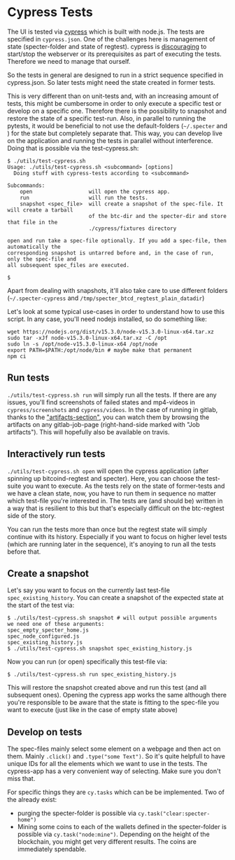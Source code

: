 # Cypress Tests

The UI is tested via [cypress](https://www.cypress.io/) which is built with node.js. The tests are specified in `cypress.json`. One of the challenges here is management of state (specter-folder and state of regtest). cypress is [discouraging](https://docs.cypress.io/guides/references/best-practices.html#Web-Servers) to start/stop the webserver or its prerequisites as part of executing the tests. Therefore we need to manage that ourself.

 So the tests in general are designed to run in a strict sequence specified in cypress.json. So later tests might need the state created in former tests.

This is very different than on unit-tests and, with an increasing amount of tests, this might be cumbersome in order to only execute a specific test or develop on a specific one.
Therefore there is the possibility to snapshot and restore the state of a specific test-run. Also, in parallel to running the pytests, it would be beneficial to not use the default-folders (`~/.specter` and ) for the state but completely separate that. This way, you can develop live on the application and running the tests in parallel without interference. Doing that is possible via the test-cypress.sh:
```
$ ./utils/test-cypress.sh
Usage: ./utils/test-cypress.sh <subcommand> [options]
  Doing stuff with cypress-tests according to <subcommand>

Subcommands:
    open                  will open the cypress app.
    run                   will run the tests.
    snapshot <spec_file>  will create a snapshot of the spec-file. It will create a tarball
                          of the btc-dir and the specter-dir and store that file in the 
                          ./cypress/fixtures directory

open and run take a spec-file optionally. If you add a spec-file, then automatically the
corresponding snapshot is untarred before and, in the case of run, only the spec-file and
all subsequent spec_files are executed.

$
```
Apart from dealing with snapshots, it'll also take care to use different folders (`~/.specter-cypress` and `/tmp/specter_btcd_regtest_plain_datadir`)

Let's look at some typical use-cases in order to understand how to use this script. In any case, you'll need nodejs installed, so do something like:
```
wget https://nodejs.org/dist/v15.3.0/node-v15.3.0-linux-x64.tar.xz
sudo tar -xJf node-v15.3.0-linux-x64.tar.xz -C /opt
sudo ln -s /opt/node-v15.3.0-linux-x64 /opt/node
export PATH=$PATH:/opt/node/bin # maybe make that permanent
npm ci
```

## Run tests
`./utils/test-cypress.sh run` will simply run all the tests. If there are any issues, you'll find screenshots of failed states and mp4-videos in `cypress/screenshots` and `cypress/videos`. In the case of running in gitlab, thanks to the ["artifacts-section"](https://github.com/k9ert/specter-desktop/blob/cypress/.gitlab-ci.yml#L53-L58), you can watch them by browsing the artifacts on any gitlab-job-page (right-hand-side marked with "Job artifacts"). This will hopefully also be available on travis.

## Interactively run tests
`./utils/test-cypress.sh open` will open the cypress application (after spinning up bitcoind-regtest and specter). Here, you can choose the test-suite you want to execute. As the tests rely on the state of former-tests and we have a clean state, now, you have to run them in sequence no matter which test-file you're interested in. The tests are (and should be) written in a way that is resilient to this but that's especially difficult on the btc-regtest side of the story.

You can run the tests more than once but the regtest state will simply continue with its history. Especially if you want to focus on higher level tests (which are running later in the sequence), it's anoying to run all the tests before that.

## Create a snapshot
Let's say you want to focus on the currently last test-file `spec_existing_history`. You can create a snapshot of the expected state at the start of the test via:
```
$ ./utils/test-cypress.sh snapshot # will output possible arguments
we need one of these arguments:
spec_empty_specter_home.js
spec_node_configured.js
spec_existing_history.js
$ ./utils/test-cypress.sh snapshot spec_existing_history.js
```

Now you can run (or open) specifically this test-file via:
```
$ ./utils/test-cypress.sh run spec_existing_history.js
```
This will restore the snapshot created above and run this test (and all subsequent ones). Opening the cypress app works the same although there you're responsible to be aware that the state is fitting to the spec-file you want to execute (just like in the case of empty state above)

## Develop on tests
The spec-files mainly select some element on a webpage and then act on them. Mainly `.click()` and `.type("some Text")`. So it's quite helpfull to have unique IDs for all the elements which we want to use in the tests. The cypress-app has a very convenient way of selecting. Make sure you don't miss that.

For specific things they are `cy.tasks` which can be be implemented. Two of the already exist:
* purging the specter-folder is possible via `cy.task("clear:specter-home")`
* Mining some coins to each of the wallets defined in the specter-folder is possible via `cy.task("node:mine")`. Depending on the height of the blockchain, you might get very different results. The coins are immediately spendable.

